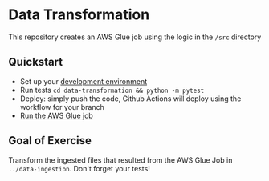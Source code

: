 # Data Transformation
This repository creates an AWS Glue job using the logic in the `/src` directory

## Quickstart
* Set up your [development environment](../development-environment.md)
* Run tests `cd data-transformation && python -m pytest`
* Deploy: simply push the code, Github Actions will deploy using the workflow for your branch
* [Run the AWS Glue job](https://docs.aws.amazon.com/glue/latest/dg/console-jobs.html)

## Goal of Exercise
Transform the ingested files that resulted from the AWS Glue Job in `../data-ingestion`. Don't forget your tests!